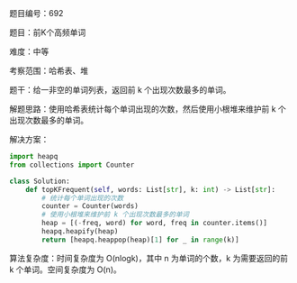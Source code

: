 题目编号：692

题目：前K个高频单词

难度：中等

考察范围：哈希表、堆

题干：给一非空的单词列表，返回前 k 个出现次数最多的单词。

解题思路：使用哈希表统计每个单词出现的次数，然后使用小根堆来维护前 k 个出现次数最多的单词。

解决方案：

```python
import heapq
from collections import Counter

class Solution:
    def topKFrequent(self, words: List[str], k: int) -> List[str]:
        # 统计每个单词出现的次数
        counter = Counter(words)
        # 使用小根堆来维护前 k 个出现次数最多的单词
        heap = [(-freq, word) for word, freq in counter.items()]
        heapq.heapify(heap)
        return [heapq.heappop(heap)[1] for _ in range(k)]
```

算法复杂度：时间复杂度为 O(nlogk)，其中 n 为单词的个数，k 为需要返回的前 k 个单词。空间复杂度为 O(n)。